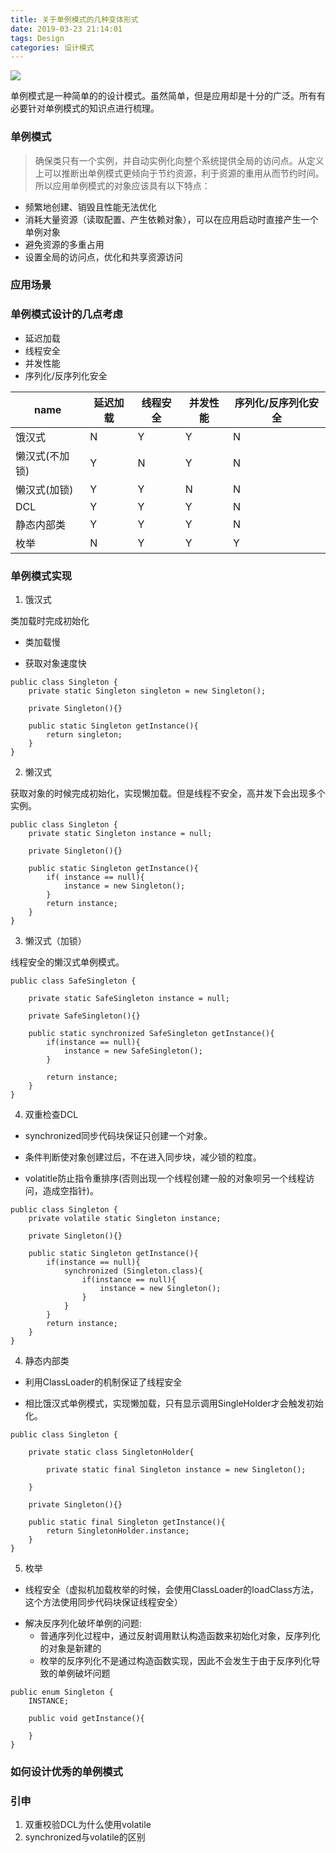 ```yaml
---
title: 关于单例模式的几种变体形式
date: 2019-03-23 21:14:01
tags: Design
categories: 设计模式
---
```


![](http://posw9yxeh.bkt.clouddn.com/static/images/singleton-1.jpg)
<!-- more -->

单例模式是一种简单的的设计模式。虽然简单，但是应用却是十分的广泛。所有有必要针对单例模式的知识点进行梳理。

### 单例模式

>确保类只有一个实例，并自动实例化向整个系统提供全局的访问点。从定义上可以推断出单例模式更倾向于节约资源，利于资源的重用从而节约时间。所以应用单例模式的对象应该具有以下特点：

+ 频繁地创建、销毁且性能无法优化
+ 消耗大量资源（读取配置、产生依赖对象），可以在应用启动时直接产生一个单例对象
+ 避免资源的多重占用 
+ 设置全局的访问点，优化和共享资源访问

### 应用场景

### 单例模式设计的几点考虑
+ 延迟加载
+ 线程安全
+ 并发性能
+ 序列化/反序列化安全


| name | 延迟加载 | 线程安全 | 并发性能 | 序列化/反序列化安全 |
| ------------- | ------------- | ------------- | ------------- | ------------- |
| 饿汉式 | N | Y | Y | N |
| 懒汉式(不加锁) | Y | N | Y | N |
| 懒汉式(加锁) | Y | Y | N | N |
| DCL | Y | Y | Y | N |
| 静态内部类 | Y | Y | Y | N |
| 枚举 | N | Y | Y | Y |


### 单例模式实现
1. 饿汉式

类加载时完成初始化

- 类加载慢

- 获取对象速度快


```
public class Singleton {
    private static Singleton singleton = new Singleton();

    private Singleton(){}

    public static Singleton getInstance(){
        return singleton;
    }
}
```
2. 懒汉式

获取对象的时候完成初始化，实现懒加载。但是线程不安全，高并发下会出现多个实例。
```
public class Singleton {
    private static Singleton instance = null;

    private Singleton(){}

    public static Singleton getInstance(){
        if( instance == null){
            instance = new Singleton();
        }
        return instance;
    }
}
```

3. 懒汉式（加锁）

线程安全的懒汉式单例模式。

```
public class SafeSingleton {

    private static SafeSingleton instance = null;

    private SafeSingleton(){}

    public static synchronized SafeSingleton getInstance(){
        if(instance == null){
            instance = new SafeSingleton();
        }

        return instance;
    }
}
```
4. 双重检查DCL

- synchronized同步代码块保证只创建一个对象。

- 条件判断使对象创建过后，不在进入同步块，减少锁的粒度。

- volatitle防止指令重排序(否则出现一个线程创建一般的对象呗另一个线程访问，造成空指针)。


```
public class Singleton {
    private volatile static Singleton instance;

    private Singleton(){}

    public static Singleton getInstance(){
        if(instance == null){
            synchronized (Singleton.class){
                if(instance == null){
                    instance = new Singleton();
                }
            }
        }
        return instance;
    }
}
```


4. 静态内部类

- 利用ClassLoader的机制保证了线程安全

- 相比饿汉式单例模式，实现懒加载，只有显示调用SingleHolder才会触发初始化。

```
public class Singleton {

    private static class SingletonHolder{

        private static final Singleton instance = new Singleton();

    }

    private Singleton(){}

    public static final Singleton getInstance(){
        return SingletonHolder.instance;
    }
}
```

5. 枚举

- 线程安全（虚拟机加载枚举的时候，会使用ClassLoader的loadClass方法，这个方法使用同步代码块保证线程安全）

* 解决反序列化破坏单例的问题:
   - 普通序列化过程中，通过反射调用默认构造函数来初始化对象，反序列化的对象是新建的
   - 枚举的反序列化不是通过构造函数实现，因此不会发生于由于反序列化导致的单例破坏问题


```
public enum Singleton {
    INSTANCE;

    public void getInstance(){

    }
}
```



### 如何设计优秀的单例模式

### 引申
1. 双重校验DCL为什么使用volatile
2. synchronized与volatile的区别




